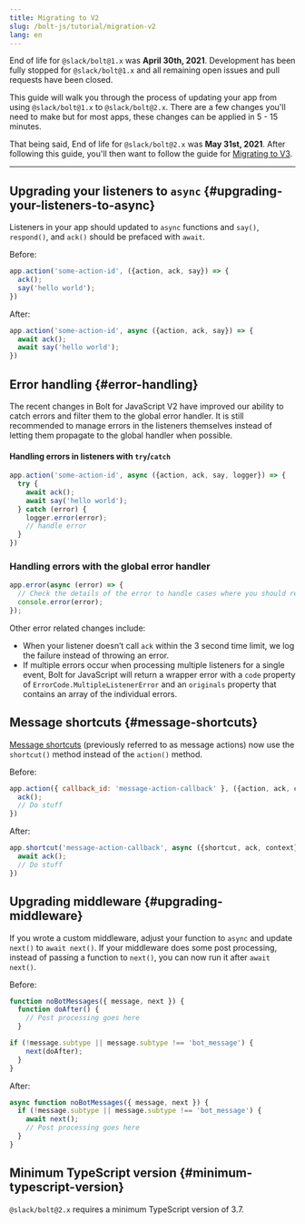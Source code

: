 ```yaml
---
title: Migrating to V2
slug: /bolt-js/tutorial/migration-v2
lang: en
---
```


End of life for `@slack/bolt@1.x` was  **April 30th, 2021**. Development has been fully stopped for `@slack/bolt@1.x` and all remaining open issues and pull requests have been closed. 

This guide will walk you through the process of updating your app from using `@slack/bolt@1.x` to `@slack/bolt@2.x`. There are a few changes you'll need to make but for most apps, these changes can be applied in 5 - 15 minutes.

That being said, End of life for `@slack/bolt@2.x` was **May 31st, 2021**. After following this guide, you'll then want to follow the guide for [Migrating to V3](/bolt-js/migration/migration-v3).

---

## Upgrading your listeners to `async` {#upgrading-your-listeners-to-async}

Listeners in your app should updated to `async` functions and `say()`,  `respond()`, and `ack()` should be prefaced with `await`.

Before:

```javascript
app.action('some-action-id', ({action, ack, say}) => { 
  ack();
  say('hello world');
})
```

After:

```javascript
app.action('some-action-id', async ({action, ack, say}) => { 
  await ack();
  await say('hello world');
})
```

## Error handling {#error-handling}

The recent changes in Bolt for JavaScript V2 have improved our ability to catch errors and filter them to the global error handler.  It is still recommended to manage errors in the listeners themselves instead of letting them propagate to the global handler when possible.

#### Handling errors in listeners with `try`/`catch`

```javascript
app.action('some-action-id', async ({action, ack, say, logger}) => { 
  try {
    await ack();
    await say('hello world');
  } catch (error) {
    logger.error(error);
    // handle error
  }
})
```

### Handling errors with the global error handler

```javascript
app.error(async (error) => {
  // Check the details of the error to handle cases where you should retry sending a message or stop the app
  console.error(error);
});
```

Other error related changes include:

- When your listener doesn’t call `ack` within the 3 second time limit, we log the failure instead of throwing an error.
- If multiple errors occur when processing multiple listeners for a single event, Bolt for JavaScript will return a wrapper error with a `code` property of `ErrorCode.MultipleListenerError` and an `originals` property that contains an array of the individual errors. 

## Message shortcuts {#message-shortcuts}

[Message shortcuts](https://docs.slack.dev/interactivity/implementing-shortcuts) (previously referred to as message actions) now use the `shortcut()` method instead of the `action()` method.

Before:

```javascript
app.action({ callback_id: 'message-action-callback' }, ({action, ack, context}) => {
  ack();
  // Do stuff
})
```

After:

```javascript
app.shortcut('message-action-callback', async ({shortcut, ack, context}) => {
  await ack();
  // Do stuff
})
```

## Upgrading middleware {#upgrading-middleware}

If you wrote a custom middleware, adjust your function to `async`  and update `next()` to `await next()`. If your middleware does some post processing, instead of passing a function to `next()`, you can now run it after `await next()`.

Before:

```javascript
function noBotMessages({ message, next }) {
  function doAfter() { 
    // Post processing goes here
  }

if (!message.subtype || message.subtype !== 'bot_message') {
    next(doAfter);
  }
}
```

After:

```javascript
async function noBotMessages({ message, next }) {
  if (!message.subtype || message.subtype !== 'bot_message') {
    await next();
    // Post processing goes here
  }
}
```

## Minimum TypeScript version {#minimum-typescript-version}

`@slack/bolt@2.x` requires a minimum TypeScript version of 3.7.
